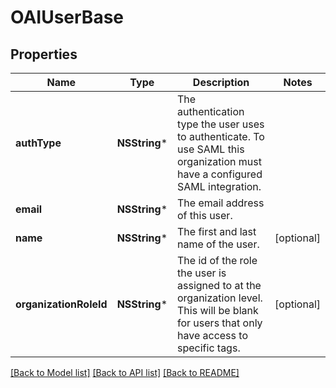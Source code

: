 # OAIUserBase

## Properties
Name | Type | Description | Notes
------------ | ------------- | ------------- | -------------
**authType** | **NSString*** | The authentication type the user uses to authenticate. To use SAML this organization must have a configured SAML integration. | 
**email** | **NSString*** | The email address of this user. | 
**name** | **NSString*** | The first and last name of the user. | [optional] 
**organizationRoleId** | **NSString*** | The id of the role the user is assigned to at the organization level. This will be blank for users that only have access to specific tags. | [optional] 

[[Back to Model list]](../README.md#documentation-for-models) [[Back to API list]](../README.md#documentation-for-api-endpoints) [[Back to README]](../README.md)


